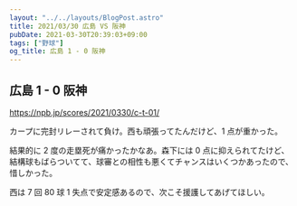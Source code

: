 ```yaml
---
layout: "../../layouts/BlogPost.astro"
title: 2021/03/30 広島 VS 阪神
pubDate: 2021-03-30T20:39:03+09:00
tags: ["野球"]
og_title: 広島 1 - 0 阪神
---
```


## 広島 1 - 0 阪神

https://npb.jp/scores/2021/0330/c-t-01/

カープに完封リレーされて負け。西も頑張ってたんだけど、1 点が重かった。

結果的に 2 度の走塁死が痛かったかなあ。森下には 0 点に抑えられてたけど、結構球もばらついてて、球審との相性も悪くてチャンスはいくつかあったので、惜しかった。

西は 7 回 80 球 1 失点で安定感あるので、次こそ援護してあげてほしい。
